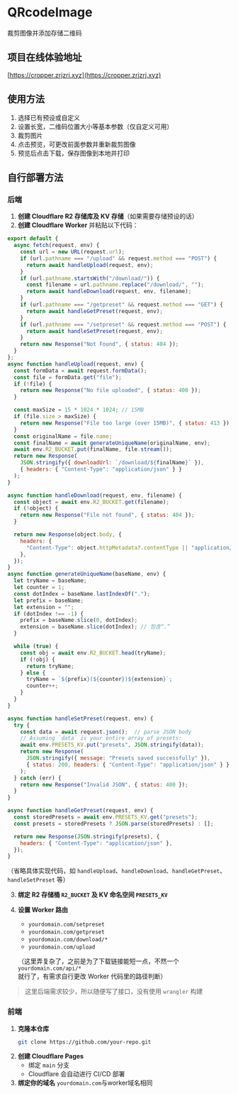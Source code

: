# QRcodeImage
裁剪图像并添加存储二维码

## 项目在线体验地址
[https://cropper.zrjzrj.xyz](https://cropper.zrjzrj.xyz)

## 使用方法
1. 选择已有预设或自定义
2. 设置长宽，二维码位置大小等基本参数（仅自定义可用）
3. 裁剪图片
4. 点击预览，可更改前面参数并重新裁剪图像
5. 预览后点击下载，保存图像到本地并打印

## 自行部署方法

### 后端
1. **创建 Cloudflare R2 存储库及 KV 存储**（如果需要存储预设的话）
2. **创建 Cloudflare Worker** 并粘贴以下代码：

```javascript
export default {
  async fetch(request, env) {
    const url = new URL(request.url);
    if (url.pathname === "/upload" && request.method === "POST") {
      return await handleUpload(request, env);
    }
    if (url.pathname.startsWith("/download/")) {
      const filename = url.pathname.replace("/download/", "");
      return await handleDownload(request, env, filename);
    }
    if (url.pathname === "/getpreset" && request.method === "GET") {
      return await handleGetPreset(request, env);
    }
    if (url.pathname === "/setpreset" && request.method === "POST") {
      return await handleSetPreset(request, env);
    }
    return new Response("Not Found", { status: 404 });
  }
};
async function handleUpload(request, env) {
  const formData = await request.formData();
  const file = formData.get("file");
  if (!file) {
    return new Response("No file uploaded", { status: 400 });
  }

  const maxSize = 15 * 1024 * 1024; // 15MB
  if (file.size > maxSize) {
    return new Response("File too large (over 15MB)", { status: 413 });
  }
  const originalName = file.name;
  const finalName = await generateUniqueName(originalName, env);
  await env.R2_BUCKET.put(finalName, file.stream());
  return new Response(
    JSON.stringify({ downloadUrl: `/download/${finalName}` }),
    { headers: { "Content-Type": "application/json" } }
  );
}

async function handleDownload(request, env, filename) {
  const object = await env.R2_BUCKET.get(filename);
  if (!object) {
    return new Response("File not found", { status: 404 });
  }

  return new Response(object.body, {
    headers: {
      "Content-Type": object.httpMetadata?.contentType || "application/octet-stream",
    },
  });
}
async function generateUniqueName(baseName, env) {
  let tryName = baseName;
  let counter = 1;
  const dotIndex = baseName.lastIndexOf(".");
  let prefix = baseName;
  let extension = "";
  if (dotIndex !== -1) {
    prefix = baseName.slice(0, dotIndex);
    extension = baseName.slice(dotIndex); // 包含“.”
  }

  while (true) {
    const obj = await env.R2_BUCKET.head(tryName);
    if (!obj) {
      return tryName;
    } else {
      tryName = `${prefix}(${counter})${extension}`;
      counter++;
    }
  }
}

async function handleSetPreset(request, env) {
  try {
    const data = await request.json();  // parse JSON body
    // Assuming `data` is your entire array of presets:
    await env.PRESETS_KV.put("presets", JSON.stringify(data));
    return new Response(
      JSON.stringify({ message: "Presets saved successfully" }),
      { status: 200, headers: { "Content-Type": "application/json" } }
    );
  } catch (err) {
    return new Response("Invalid JSON", { status: 400 });
  }
}

async function handleGetPreset(request, env) {
  const storedPresets = await env.PRESETS_KV.get("presets");
  const presets = storedPresets ? JSON.parse(storedPresets) : [];

  return new Response(JSON.stringify(presets), {
    headers: { "Content-Type": "application/json" },
  });
}
```

（省略具体实现代码，如 `handleUpload`、`handleDownload`、`handleGetPreset`、`handleSetPreset` 等）

3. **绑定 R2 存储桶 `R2_BUCKET` 及 KV 命名空间 `PRESETS_KV`**
4. **设置 Worker 路由**
   - `yourdomain.com/setpreset`
   - `yourdomain.com/getpreset`
   - `yourdomain.com/download/*`
   - `yourdomain.com/upload`
   
   （这里弄复杂了，之前是为了下载链接能短一点，不然一个 `yourdomain.com/api/*` 就行了，有需求自行更改 Worker 代码里的路径判断）

> 这里后端需求较少，所以随便写了接口，没有使用 `wrangler` 构建

### 前端
1. **克隆本仓库**
   ```sh
   git clone https://github.com/your-repo.git
   ```
2. **创建 Cloudflare Pages**
   - 绑定 `main` 分支
   - Cloudflare 会自动进行 CI/CD 部署
3. **绑定你的域名** `yourdomain.com`与worker域名相同
